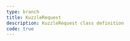```yaml
---
type: branch
title: KuzzleRequest
description: KuzzleRequest class definition
code: true
---
```

<RedirectToFirstChild />
